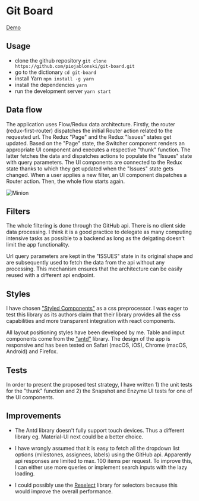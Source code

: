 # Git Board

[Demo](https://piojablonski.github.io/git-board)
## Usage

+ clone the github repository `git clone https://github.com/piojablonski/git-board.git`
+ go to the dictionary `cd git-board`
+ install Yarn `npm install -g yarn`
+ install the dependencies `yarn`
+ run the development server `yarn start`

## Data flow
The application uses Flow/Redux data architecture. Firstly, the router (redux-first-router) dispatches the initial Router action related to the requested url. The Redux "Page" and the Redux "Issues" states get updated. Based on the "Page" state, the Switcher component renders an appropriate UI component and executes a respective "thunk" function. The latter fetches the data and dispatches actions to populate the "Issues" state with query parameters. The UI components are connected to the Redux state thanks to which they get updated when the "Issues" state gets changed. When a user applies a new filter, an UI component dispatches a Router action. Then, the whole flow starts again. 

![Minion](https://code2flow.com/3l0mSs.svg)

## Filters
The whole filtering is done through the GitHub api. There is no client side data processing. I think it is a good practice to delegate as many computing intensive tasks as possible to a backend as long as the delgating doesn’t limit the app functionality. 

Url query parameters are kept in the "ISSUES" state in its original shape and are subsequently used to fetch the data from the api without any processing. This mechanism ensures that the architecture can be easily reused with a different api endpoint.
## Styles
I have chosen ["Styled Components"](https://www.styled-components.com/) as a css preprocessor. I was eager to test this library as its authors claim that their library provides all the css capabilities and more transparent integration with react components.

All layout positioning styles have been developed by me. Table and input components come from the ["antd"](https://ant.design/) library. The design of the app is responsive and has been tested on Safari (macOS, iOS), Chrome (macOS, Android) and Firefox. 

## Tests
In order to present the proposed test strategy, I have written 1) the unit tests for the "thunk" function and 2) the Snapshot and Enzyme UI tests for one of the UI components. 

## Improvements
+ The Antd library doesn't fully support touch devices. Thus a different library eg. Material-UI next could be a better choice.

+ I have wrongly assumed that it is easy to fetch all the dropdown list options (milestones, assignees, labels) using the GitHub api. Apparently api responses are limited to max. 100 items per request. To improve this, I can either use more queries or implement search inputs with the lazy loading. 

+ I could possibly use the [Reselect](https://github.com/reactjs/reselect) library for selectors because this would improve the overall performance.

